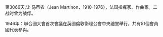 第3066天,让·马蒂农（Jean Martinon，1910-1976），法国指挥家、作曲家。二战时曾为战俘。

1946年：聯合國大會首次會議在英國倫敦衛理公會中央禮堂舉行，共有51個會員國代表參與。